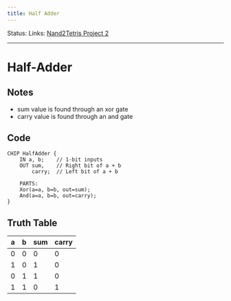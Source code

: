 ```yaml
---
title: Half Adder
---
```

Status:
Links: [Nand2Tetris Project 2](out/nand2tetris-project-2.md)
___
# Half-Adder
## Notes
- sum value is found through an xor gate
- carry value is found through an and gate

## Code
```
CHIP HalfAdder {
    IN a, b;    // 1-bit inputs
    OUT sum,    // Right bit of a + b 
        carry;  // Left bit of a + b

    PARTS:
    Xor(a=a, b=b, out=sum);
	And(a=a, b=b, out=carry);
}
```
## Truth Table
| a   | b   | sum | carry |
| --- | --- | --- | ----- |
| 0   | 0   | 0   | 0     |
| 1   | 0   | 1   | 0     |
| 0   | 1   | 1   | 0     |
| 1   | 1   | 0   | 1     |
